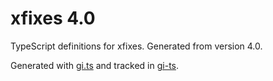# xfixes 4.0

TypeScript definitions for xfixes. Generated from version 4.0.

Generated with [gi.ts](https://gitlab.gnome.org/ewlsh/gi.ts) and tracked in [gi-ts](https://github.com/gi-ts).

